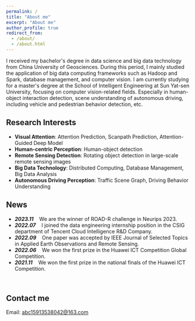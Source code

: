 ```yaml
---
permalink: /
title: "About me"
excerpt: "About me"
author_profile: true
redirect_from: 
  - /about/
  - /about.html
---
```


I received my bachelor's degree in data science and big data technology from China University of Geosciences. During this period, I mainly studied the application of big data computing frameworks such as Hadoop and Spark, database management, and computer vision.
I am currently studying for a master's degree at the School of Intelligent Engineering at Sun Yat-sen University, focusing on computer vision-related fields. Especially in human-object interaction detection, scene understanding of autonomous driving, including vehicle and pedestrian behavior detection, etc.


Research Interests
------
- **Visual Attention**: Attention Prediction, Scanpath Prediction, Attention-Guided Deep Model
- **Human-centric Perception**: Human-object detection
- **Remote Sensing Detection**: Rotating object detection in large-scale remote sensing images
- **Big Data Technology**: Distributed Computing, Database Management, Big Data Analysis
- **Autonomous Driving Perception**: Traffic Scene Graph, Driving Behavior Understanding


News
------
* ***2023.11*** $~~$ We are the winner of ROAD-R challenge in Neurips 2023.
* ***2022.07*** $~~$ I joined the data engineering internship position in the CSIG department of Tencent Cloud Intelligence R&D Company.
* ***2022.09*** $~~$ One paper was accepted by IEEE Journal of Selected Topics in Applied Earth Observations and Remote Sensing.
* ***2022.06*** $~~$ We won the first prize in the Huawei ICT Competition Global Competition.
* ***2021.11*** $~~$ We won the first prize in the national finals of the Huawei ICT Competition.

<br>

Contact me
------
Email: abc15913538042@163.com
